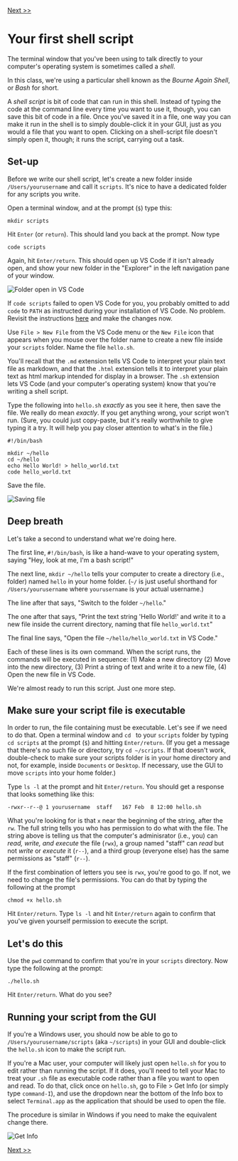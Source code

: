 [Next &gt;&gt;](journal-script.md)

# Your first shell script

The terminal window that you've been using to talk directly to your computer's operating system is sometimes called a *shell*.

In this class, we're using a particular shell known as the *Bourne Again Shell*, or *Bash* for short.

A *shell script* is bit of code that can run in this shell. Instead of typing the code at the command line every time you want to use it, though, you can save this bit of code in a file. Once you've saved it in a file, one way you can make it run in the shell is to simply double-click it in your GUI, just as you would a file that you want to open. Clicking on a shell-script file doesn't simply open it, though; it runs the script, carrying out a task.

## Set-up

Before we write our shell script, let's create a new folder inside `/Users/yourusername` and call it `scripts`. It's nice to have a dedicated folder for any scripts you write. 

Open a terminal window, and at the prompt (`$`) type this:

`mkdir scripts`

Hit `Enter` (or `return`). This should land you back at the prompt. Now type

`code scripts`

Again, hit `Enter/return`. This should open up VS Code if it isn't already open, and show your new folder in the "Explorer" in the left navigation pane of your window.

![Folder open in VS Code](../images/open_folder_code.png)

If `code scripts` failed to open VS Code for you, you probably omitted to add `code` to `PATH` as instructed during your installation of VS Code. No problem. Revisit the instructions [here](https://github.com/WhatTheDickens/install/blob/master/sections/vscode.md#osx) and make the changes now.

Use `File > New File` from the VS Code menu or the `New File` icon that appears when you mouse over the folder name to create a new file inside your `scripts` folder. Name the file `hello.sh`.

You'll recall that the `.md` extension tells VS Code to interpret your plain text file as markdown, and that the `.html` extension tells it to interpret your plain text as html markup intended for display in a browser. The `.sh` extension lets VS Code (and your computer's operating system) know that you're writing a shell script.

Type the following into `hello.sh` *exactly* as you see it here, then save the file. We really do mean *exactly*. If you get anything wrong, your script won't run. (Sure, you could just copy-paste, but it's really worthwhile to give typing it a try. It will help you pay closer attention to what's in the file.)

```
#!/bin/bash

mkdir ~/hello
cd ~/hello
echo Hello World! > hello_world.txt
code hello_world.txt
```

Save the file.

![Saving file](../images/save_hello.png)

## Deep breath

Let's take a second to understand what we're doing here.

The first line, `#!/bin/bash`, is like a hand-wave to your operating system, saying "Hey, look at me, I'm a bash script!"

The next line, `mkdir ~/hello` tells your computer to create a directory (i.e., folder) named `hello` in your home folder. (`~/` is just useful shorthand for `/Users/yourusername` where `yourusername` is your actual username.)

The line after that says, "Switch to the folder `~/hello`."

The one after that says, "Print the text string 'Hello World!' and write it to a new file inside the current directory, naming that file `hello_world.txt`"

The final line says, "Open the file `~/hello/hello_world.txt` in VS Code."

Each of these lines is its own command. When the script runs, the commands will be executed in sequence: (1) Make a new directory (2) Move into the new directory, (3) Print a string of text and write it to a new file, (4) Open the new file in VS Code.

We're almost ready to run this script. Just one more step.

## Make sure your script file is executable

In order to run, the file containing must be executable. Let's see if we need to do that. Open a terminal window and `cd ` to your `scripts` folder by typing `cd scripts` at the prompt (`$`) and hitting `Enter/return`. (If you get a message that there's no such file or directory, try `cd ~/scripts`. If that doesn't work, double-check to make sure your scripts folder is in your home directory and not, for example, inside `Documents` or `Desktop`. If necessary, use the GUI to move `scripts` into your home folder.)

Type `ls -l` at the prompt and hit `Enter/return`. You should get a response that looks something like this:

`-rwxr--r--@ 1 yourusername  staff   167 Feb  8 12:00 hello.sh`

What you're looking for is that `x` near the beginning of the string, after the `rw`. The full string tells you who has permission to do what with the file. The string above is telling us that the computer's adminisrator (i.e., you) can *read, write, and execute* the file (`rwx`), a group named "staff" can *read* but not *write* or *execute* it (`r--`), and a third group (everyone else) has the same permissions as "staff" (`r--`).

If the first combination of letters you see is `rwx`, you're good to go. If not, we need to change the file's permissions. You can do that by typing the following at the prompt

`chmod +x hello.sh`

Hit `Enter/return`. Type `ls -l` and hit `Enter/return` again to confirm that you've given yourself permission to execute the script. 

## Let's do this

Use the `pwd` command to confirm that you're in your `scripts` directory. Now type the following at the prompt:

`./hello.sh`

Hit `Enter/return`. What do you see?

## Running your script from the GUI

If you're a Windows user, you should now be able to go to `/Users/yourusername/scripts` (aka `~/scripts`) in your GUI and double-click the `hello.sh` icon to make the script run.

If you're a Mac user, your computer will likely just open `hello.sh` for you to edit rather than running the script. If it does, you'll need to tell your Mac to treat your `.sh` file as executable code rather than a file you want to open and read. To do that, click once on `hello.sh`, go to File > Get Info (or simply type `command-I`), and use the dropdown near the bottom of the Info box to select `Terminal.app` as the application that should be used to open the file. 

The procedure is similar in Windows if you need to make the equivalent change there.

![Get Info](../images/get_info.png)

[Next &gt;&gt;](journal-script.md)